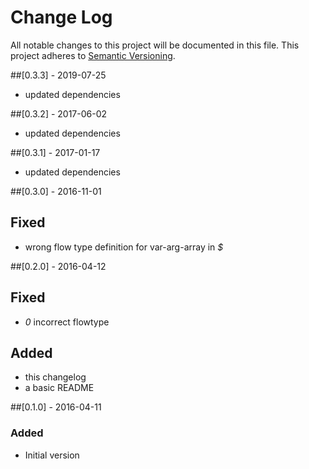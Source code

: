 # Change Log
All notable changes to this project will be documented in this file.
This project adheres to [Semantic Versioning](http://semver.org/).

##[0.3.3] - 2019-07-25
- updated dependencies

##[0.3.2] - 2017-06-02
- updated dependencies

##[0.3.1] - 2017-01-17
- updated dependencies

##[0.3.0] - 2016-11-01
## Fixed
- wrong flow type definition for var-arg-array in _$_

##[0.2.0] - 2016-04-12
## Fixed
- _0_ incorrect flowtype
## Added
- this changelog
- a basic README


##[0.1.0] - 2016-04-11
### Added
- Initial version
